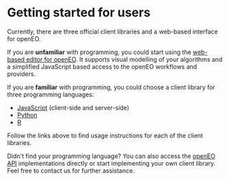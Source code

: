 # Getting started for users

Currently, there are three official client libraries and a web-based interface for openEO.

If you are **unfamiliar** with programming, you could start using the [web-based editor for openEO](https://open-eo.github.io/openeo-web-editor/demo/). It supports visual modelling of your algorithms and a simplified JavaScript based access to the openEO workflows and providers. 

If you are **familiar** with programming, you could choose a client library for three programming languages:

* [JavaScript](https://github.com/Open-EO/openeo-js-client) (client-side and server-side)
* [Python](https://github.com/Open-EO/openeo-python-client)
* [R](https://github.com/Open-EO/openeo-r-client)

Follow the links above to find usage instructions for each of the client libraries.

Didn't find your programming language? You can also access the [openEO API](apireference.md) implementations directly or start implementing your own client library. Feel free to contact us for further assistance.